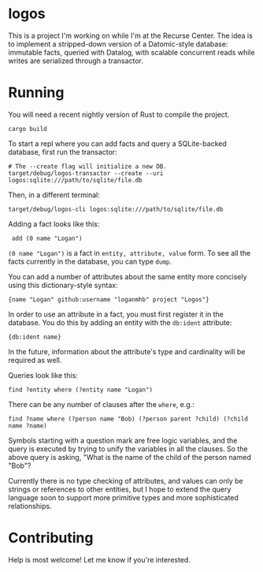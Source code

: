 # logos

This is a project I'm working on while I'm at the Recurse Center. The
idea is to implement a stripped-down version of a Datomic-style
database: immutable facts, queried with Datalog, with scalable
concurrent reads while writes are serialized through a transactor.

# Running

You will need a recent nightly version of Rust to compile the project.

    cargo build

To start a repl where you can add facts and query a SQLite-backed
database, first run the transactor:

    # The --create flag will initialize a new DB.
    target/debug/logos-transactor --create --uri logos:sqlite:///path/to/sqlite/file.db

Then, in a different terminal:

    target/debug/logos-cli logos:sqlite:///path/to/sqlite/file.db

Adding a fact looks like this:

     add (0 name "Logan")

`(0 name "Logan")` is a fact in `entity, attribute, value` form. To see
all the facts currently in the database, you can type `dump`.

You can add a number of attributes about the same entity more
concisely using this dictionary-style syntax:

    {name "Logan" github:username "loganmhb" project "Logos"}

In order to use an attribute in a fact, you must first register it in
the database. You do this by adding an entity with the `db:ident`
attribute:

    {db:ident name}

In the future, information about the attribute's type and cardinality
will be required as well.

Queries look like this:

    find ?entity where (?entity name "Logan")

There can be any number of clauses after the `where`, e.g.:

    find ?name where (?person name "Bob) (?person parent ?child) (?child name ?name)

Symbols starting with a question mark are free logic variables, and
the query is executed by trying to unify the variables in all the
clauses. So the above query is asking, "What is the name of the child
of the person named "Bob"?

Currently there is no type checking of attributes, and values can only
be strings or references to other entities, but I hope to extend the
query language soon to support more primitive types and more
sophisticated relationships.

# Contributing

Help is most welcome! Let me know if you're interested.